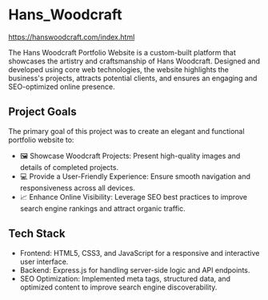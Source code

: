 # Hans_Woodcraft
https://hanswoodcraft.com/index.html

The Hans Woodcraft Portfolio Website is a custom-built platform that showcases the artistry and craftsmanship of Hans Woodcraft. Designed and developed using core web technologies, the website highlights the business's projects, attracts potential clients, and ensures an engaging and SEO-optimized online presence.

## Project Goals
The primary goal of this project was to create an elegant and functional portfolio website to:

- 🖼️ Showcase Woodcraft Projects: Present high-quality images and details of completed projects.
- 💻 Provide a User-Friendly Experience: Ensure smooth navigation and responsiveness across all devices.
- 📈 Enhance Online Visibility: Leverage SEO best practices to improve search engine rankings and attract organic traffic.

## Tech Stack
- Frontend: HTML5, CSS3, and JavaScript for a responsive and interactive user interface.
- Backend: Express.js for handling server-side logic and API endpoints.
- SEO Optimization: Implemented meta tags, structured data, and optimized content to improve search engine discoverability.

